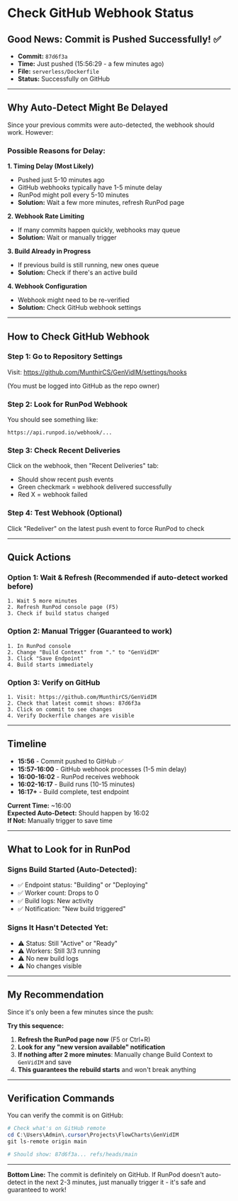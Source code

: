 # Check GitHub Webhook Status

## Good News: Commit is Pushed Successfully! ✅

- **Commit:** `87d6f3a` 
- **Time:** Just pushed (15:56:29 - a few minutes ago)
- **File:** `serverless/Dockerfile`
- **Status:** Successfully on GitHub

---

## Why Auto-Detect Might Be Delayed

Since your previous commits were auto-detected, the webhook should work. However:

### Possible Reasons for Delay:

**1. Timing Delay (Most Likely)**
   - Pushed just 5-10 minutes ago
   - GitHub webhooks typically have 1-5 minute delay
   - RunPod might poll every 5-10 minutes
   - **Solution:** Wait a few more minutes, refresh RunPod page

**2. Webhook Rate Limiting**
   - If many commits happen quickly, webhooks may queue
   - **Solution:** Wait or manually trigger

**3. Build Already in Progress**
   - If previous build is still running, new ones queue
   - **Solution:** Check if there's an active build

**4. Webhook Configuration**
   - Webhook might need to be re-verified
   - **Solution:** Check GitHub webhook settings

---

## How to Check GitHub Webhook

### Step 1: Go to Repository Settings

Visit: https://github.com/MunthirCS/GenVidIM/settings/hooks

(You must be logged into GitHub as the repo owner)

### Step 2: Look for RunPod Webhook

You should see something like:
```
https://api.runpod.io/webhook/...
```

### Step 3: Check Recent Deliveries

Click on the webhook, then "Recent Deliveries" tab:
- Should show recent push events
- Green checkmark = webhook delivered successfully
- Red X = webhook failed

### Step 4: Test Webhook (Optional)

Click "Redeliver" on the latest push event to force RunPod to check

---

## Quick Actions

### Option 1: Wait & Refresh (Recommended if auto-detect worked before)
```
1. Wait 5 more minutes
2. Refresh RunPod console page (F5)
3. Check if build status changed
```

### Option 2: Manual Trigger (Guaranteed to work)
```
1. In RunPod console
2. Change "Build Context" from "." to "GenVidIM"
3. Click "Save Endpoint"
4. Build starts immediately
```

### Option 3: Verify on GitHub
```
1. Visit: https://github.com/MunthirCS/GenVidIM
2. Check that latest commit shows: 87d6f3a
3. Click on commit to see changes
4. Verify Dockerfile changes are visible
```

---

## Timeline

- **15:56** - Commit pushed to GitHub ✅
- **15:57-16:00** - GitHub webhook processes (1-5 min delay)
- **16:00-16:02** - RunPod receives webhook
- **16:02-16:17** - Build runs (10-15 minutes)
- **16:17+** - Build complete, test endpoint

**Current Time:** ~16:00  
**Expected Auto-Detect:** Should happen by 16:02  
**If Not:** Manually trigger to save time

---

## What to Look for in RunPod

### Signs Build Started (Auto-Detected):
- ✅ Endpoint status: "Building" or "Deploying"
- ✅ Worker count: Drops to 0
- ✅ Build logs: New activity
- ✅ Notification: "New build triggered"

### Signs It Hasn't Detected Yet:
- ⚠️ Status: Still "Active" or "Ready"
- ⚠️ Workers: Still 3/3 running
- ⚠️ No new build logs
- ⚠️ No changes visible

---

## My Recommendation

Since it's only been a few minutes since the push:

**Try this sequence:**

1. **Refresh the RunPod page now** (F5 or Ctrl+R)
2. **Look for any "new version available" notification**
3. **If nothing after 2 more minutes**: Manually change Build Context to `GenVidIM` and save
4. **This guarantees the rebuild starts** and won't break anything

---

## Verification Commands

You can verify the commit is on GitHub:

```powershell
# Check what's on GitHub remote
cd C:\Users\Admin\.cursor\Projects\FlowCharts\GenVidIM
git ls-remote origin main

# Should show: 87d6f3a... refs/heads/main
```

---

**Bottom Line:** The commit is definitely on GitHub. If RunPod doesn't auto-detect in the next 2-3 minutes, just manually trigger it - it's safe and guaranteed to work!


